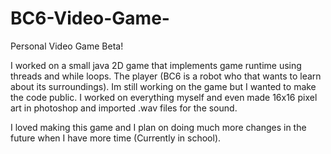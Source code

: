 # BC6-Video-Game-
Personal Video Game Beta!


 I worked on a small java 2D game that implements game runtime using threads and while loops. The player (BC6 is a robot who that wants to learn about its surroundings). Im still working on the game but I wanted to make the code public. I worked on everything myself and even made 16x16 pixel art in photoshop and imported .wav files for the sound.
 
I loved making this game and I plan on doing much more changes in the future when I have more time (Currently in school).
